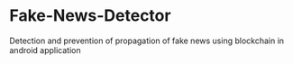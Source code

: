 # Fake-News-Detector
Detection and prevention of propagation of fake news using blockchain in android application
